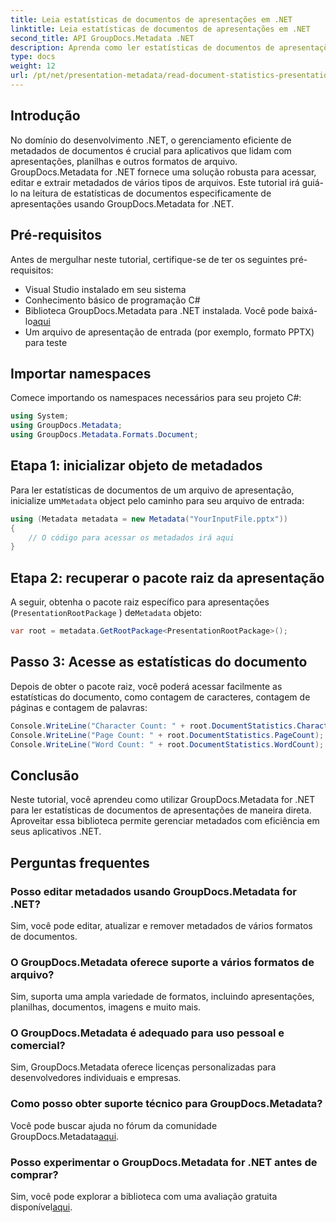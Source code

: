 ```yaml
---
title: Leia estatísticas de documentos de apresentações em .NET
linktitle: Leia estatísticas de documentos de apresentações em .NET
second_title: API GroupDocs.Metadata .NET
description: Aprenda como ler estatísticas de documentos de apresentações em .NET usando GroupDocs.Metadata para gerenciamento eficiente de metadados.
type: docs
weight: 12
url: /pt/net/presentation-metadata/read-document-statistics-presentations/
---
```

## Introdução
No domínio do desenvolvimento .NET, o gerenciamento eficiente de metadados de documentos é crucial para aplicativos que lidam com apresentações, planilhas e outros formatos de arquivo. GroupDocs.Metadata for .NET fornece uma solução robusta para acessar, editar e extrair metadados de vários tipos de arquivos. Este tutorial irá guiá-lo na leitura de estatísticas de documentos especificamente de apresentações usando GroupDocs.Metadata for .NET.
## Pré-requisitos
Antes de mergulhar neste tutorial, certifique-se de ter os seguintes pré-requisitos:
- Visual Studio instalado em seu sistema
- Conhecimento básico de programação C#
- Biblioteca GroupDocs.Metadata para .NET instalada. Você pode baixá-lo[aqui](https://releases.groupdocs.com/metadata/net/)
- Um arquivo de apresentação de entrada (por exemplo, formato PPTX) para teste

## Importar namespaces
Comece importando os namespaces necessários para seu projeto C#:
```csharp
using System;
using GroupDocs.Metadata;
using GroupDocs.Metadata.Formats.Document;
```
## Etapa 1: inicializar objeto de metadados
 Para ler estatísticas de documentos de um arquivo de apresentação, inicialize um`Metadata` object pelo caminho para seu arquivo de entrada:
```csharp
using (Metadata metadata = new Metadata("YourInputFile.pptx"))
{
    // O código para acessar os metadados irá aqui
}
```
## Etapa 2: recuperar o pacote raiz da apresentação
A seguir, obtenha o pacote raiz específico para apresentações (`PresentationRootPackage` ) de`Metadata` objeto:
```csharp
var root = metadata.GetRootPackage<PresentationRootPackage>();
```
## Passo 3: Acesse as estatísticas do documento
Depois de obter o pacote raiz, você poderá acessar facilmente as estatísticas do documento, como contagem de caracteres, contagem de páginas e contagem de palavras:
```csharp
Console.WriteLine("Character Count: " + root.DocumentStatistics.CharacterCount);
Console.WriteLine("Page Count: " + root.DocumentStatistics.PageCount);
Console.WriteLine("Word Count: " + root.DocumentStatistics.WordCount);
```

## Conclusão
Neste tutorial, você aprendeu como utilizar GroupDocs.Metadata for .NET para ler estatísticas de documentos de apresentações de maneira direta. Aproveitar essa biblioteca permite gerenciar metadados com eficiência em seus aplicativos .NET.

## Perguntas frequentes
### Posso editar metadados usando GroupDocs.Metadata for .NET?
Sim, você pode editar, atualizar e remover metadados de vários formatos de documentos.
### O GroupDocs.Metadata oferece suporte a vários formatos de arquivo?
Sim, suporta uma ampla variedade de formatos, incluindo apresentações, planilhas, documentos, imagens e muito mais.
### O GroupDocs.Metadata é adequado para uso pessoal e comercial?
Sim, GroupDocs.Metadata oferece licenças personalizadas para desenvolvedores individuais e empresas.
### Como posso obter suporte técnico para GroupDocs.Metadata?
 Você pode buscar ajuda no fórum da comunidade GroupDocs.Metadata[aqui](https://forum.groupdocs.com/c/metadata/14).
### Posso experimentar o GroupDocs.Metadata for .NET antes de comprar?
 Sim, você pode explorar a biblioteca com uma avaliação gratuita disponível[aqui](https://releases.groupdocs.com/).